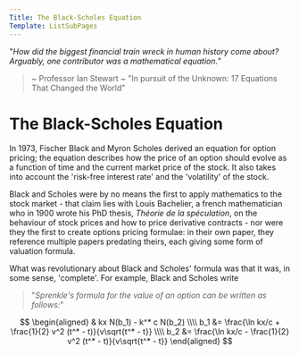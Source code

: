 ```yaml
---
Title: The Black-Scholes Equation
Template: ListSubPages
---
```


"*How did the biggest financial train wreck in human history come about?*  
*Arguably, one contributor was a mathematical equation.*"  
> ~ Professor Ian Stewart ~ "In pursuit of the Unknown: 17 Equations That Changed the World"
     
# The Black-Scholes Equation

In 1973, Fischer Black and Myron Scholes derived an equation for option pricing; the equation describes how the price of an option should evolve as a function of time and the current market price of the stock. It also takes into account the 'risk-free interest rate' and the 'volatility' of the stock.

Black and Scholes were by no means the first to apply mathematics to the stock market - that claim lies with Louis Bachelier, a french mathematician who in 1900 wrote his PhD thesis, *Théorie de la spéculation*, on the behaviour of stock prices and how to price derivative contracts - nor were they the first to create options pricing formulae: in their own paper, they reference multiple papers predating theirs, each giving some form of valuation formula.

What was revolutionary about Black and Scholes' formula was that it was, in some sense, 'complete'. For example, Black and Scholes write
> "*Sprenkle's formula for the value of an option can be written as follows:*"

$$ \begin{aligned}
& kx N(b_1) - k^* c N(b_2) \\\\
b_1 &= \frac{\ln kx/c + \frac{1}{2} v^2 (t^* - t)}{v\sqrt{t^* - t}} \\\\
b_2 &= \frac{\ln kx/c - \frac{1}{2} v^2 (t^* - t)}{v\sqrt{t^* - t}}
\end{aligned} $$
